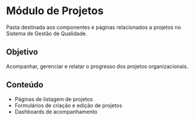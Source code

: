 # Módulo de Projetos

Pasta destinada aos componentes e páginas relacionados a projetos no Sistema de Gestão de Qualidade.

## Objetivo
Acompanhar, gerenciar e relatar o progresso dos projetos organizacionais.

## Conteúdo
- Páginas de listagem de projetos
- Formulários de criação e edição de projetos
- Dashboards de acompanhamento
